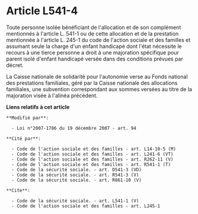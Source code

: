 # Article L541-4

Toute personne isolée bénéficiant de l'allocation et de son complément mentionnés à l'article L. 541-1 ou de cette allocation
et de la prestation mentionnée à l'article L. 245-1 du code de l'action sociale et des familles et assumant seule la charge
d'un enfant handicapé dont l'état nécessite le recours à une tierce personne a droit à une majoration spécifique pour parent
isolé d'enfant handicapé versée dans des conditions prévues par décret. 

La Caisse nationale de solidarité pour l'autonomie verse au Fonds national des prestations familiales, géré par la Caisse
nationale des allocations familiales, une subvention correspondant aux sommes versées au titre de la majoration visée à
l'alinéa précédent.

**Liens relatifs à cet article**

	**Modifié par**:

	  - Loi n°2007-1786 du 19 décembre 2007 - art. 94

	**Cité par**:

	  - Code de l'action sociale et des familles - art. L14-10-5 (M)
	  - Code de l'action sociale et des familles - art. L241-6 (VT)
	  - Code de l'action sociale et des familles - art. R262-11 (V)
	  - Code de l'action sociale et des familles - art. R541-1 (T)
	  - Code de la sécurité sociale. - art. D541-3 (VD)
	  - Code de la sécurité sociale. - art. R541-3 (V)
	  - Code de la sécurité sociale. - art. R861-10 (V)

	**Cite**:

	  - Code de la sécurité sociale. - art. L541-1 (V)
	  - Code de l'action sociale et des familles - art. L245-1
